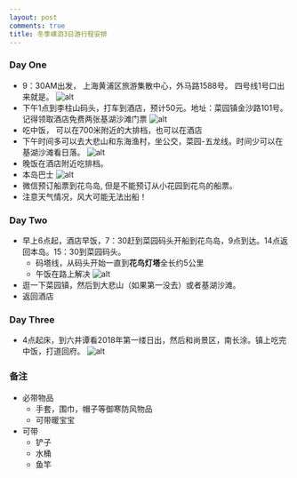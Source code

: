 ```yaml
---
layout: post
comments: true
title: 冬季嵊泗3日游行程安排
---
```


### Day One
- 9：30AM出发， 上海黄浦区旅游集散中心，外马路1588号。 四号线1号口出来就是。
![alt](../images/tourist_center.png)
- 下午1点到李柱山码头，打车到酒店，预计50元。地址：菜园镇金沙路101号。记得领取酒店免费两张基湖沙滩门票
![alt](../images/hotel.png)
- 吃中饭， 可以在700米附近的大排档，也可以在酒店
- 下午时间多可以去大悲山和东海渔村，坐公交，菜园-五龙线。时间少可以在基湖沙滩看日落。
![alt](../images/dabeishan.png)
- 晚饭在酒店附近吃排档。
- 本岛巴士
![alt](../images/bus.png)
- 微信预订船票到花鸟岛, 但是不能预订从小花园到花鸟的船票。
- 注意天气情况，风大可能无法出船！

### Day Two
- 早上6点起，酒店早饭，7：30赶到菜园码头开船到花鸟岛，9点到达。14点返回本岛。15：30到菜园码头。
  - 码塔线，从码头开始一直到**花鸟灯塔**全长约5公里
  - 午饭在路上解决 
![alt](../images/huaniao.png)
- 逛一下菜园镇，然后到大悲山（如果第一没去）或者基湖沙滩。
- 返回酒店

### Day Three
- 4点起床，到六井谭看2018年第一缕日出，然后和尚景区，南长涂。镇上吃完中饭，打道回府。
![alt](../images/liujingtan.png)

### 备注
- 必带物品
  - 手套，围巾，帽子等御寒防风物品
  - 可带暖宝宝
- 可带
  - 铲子
  - 水桶
  - 鱼竿
  
  